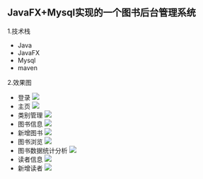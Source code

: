 ## JavaFX+Mysql实现的一个图书后台管理系统
1.技术栈
- Java
- JavaFX
- Mysql
- maven

2.效果图
- 登录
![](http://pj7ldvis7.bkt.clouddn.com/book/login.png)
- 主页
![](http://pj7ldvis7.bkt.clouddn.com/book/main.png)
- 类别管理
![](http://pj7ldvis7.bkt.clouddn.com/book/type.png)
- 图书信息
![](http://pj7ldvis7.bkt.clouddn.com/book/book.png)
- 新增图书
![](http://pj7ldvis7.bkt.clouddn.com/book/addbook.png)
- 图书浏览
![](http://pj7ldvis7.bkt.clouddn.com/book/bookview.png)
- 图书数据统计分析
![](http://pj7ldvis7.bkt.clouddn.com/book/bookanalysis.png)
- 读者信息
![](http://pj7ldvis7.bkt.clouddn.com/book/reader.png)
- 新增读者
![](http://pj7ldvis7.bkt.clouddn.com/book/addreader.png)